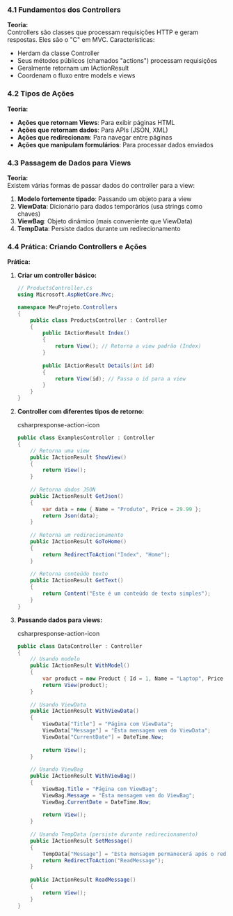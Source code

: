 ### 4.1 Fundamentos dos Controllers

**Teoria:**  
Controllers são classes que processam requisições HTTP e geram respostas. Eles são o "C" em MVC. Características:

- Herdam da classe Controller
- Seus métodos públicos (chamados "actions") processam requisições
- Geralmente retornam um IActionResult
- Coordenam o fluxo entre models e views

### 4.2 Tipos de Ações

**Teoria:**

- **Ações que retornam Views**: Para exibir páginas HTML
- **Ações que retornam dados**: Para APIs (JSON, XML)
- **Ações que redirecionam**: Para navegar entre páginas
- **Ações que manipulam formulários**: Para processar dados enviados

### 4.3 Passagem de Dados para Views

**Teoria:**  
Existem várias formas de passar dados do controller para a view:

1. **Modelo fortemente tipado**: Passando um objeto para a view
2. **ViewData**: Dicionário para dados temporários (usa strings como chaves)
3. **ViewBag**: Objeto dinâmico (mais conveniente que ViewData)
4. **TempData**: Persiste dados durante um redirecionamento

### 4.4 Prática: Criando Controllers e Ações

**Prática:**

1. **Criar um controller básico:**

    ```csharp
    // ProductsController.cs
    using Microsoft.AspNetCore.Mvc;
    
    namespace MeuProjeto.Controllers
    {
        public class ProductsController : Controller
        {
            public IActionResult Index()
            {
                return View(); // Retorna a view padrão (Index)
            }
            
            public IActionResult Details(int id)
            {
                return View(id); // Passa o id para a view
            }
        }
    }
    ```
    
2. **Controller com diferentes tipos de retorno:**
    
    csharpresponse-action-icon
    
    ```csharp
    public class ExamplesController : Controller
    {
        // Retorna uma view
        public IActionResult ShowView()
        {
            return View();
        }
        
        // Retorna dados JSON
        public IActionResult GetJson()
        {
            var data = new { Name = "Produto", Price = 29.99 };
            return Json(data);
        }
        
        // Retorna um redirecionamento
        public IActionResult GoToHome()
        {
            return RedirectToAction("Index", "Home");
        }
        
        // Retorna conteúdo texto
        public IActionResult GetText()
        {
            return Content("Este é um conteúdo de texto simples");
        }
    }
    ```
    
3. **Passando dados para views:**
    
    csharpresponse-action-icon
    
    ```csharp
    public class DataController : Controller
    {
        // Usando modelo
        public IActionResult WithModel()
        {
            var product = new Product { Id = 1, Name = "Laptop", Price = 1299.99M };
            return View(product);
        }
        
        // Usando ViewData
        public IActionResult WithViewData()
        {
            ViewData["Title"] = "Página com ViewData";
            ViewData["Message"] = "Esta mensagem vem do ViewData";
            ViewData["CurrentDate"] = DateTime.Now;
            
            return View();
        }
        
        // Usando ViewBag
        public IActionResult WithViewBag()
        {
            ViewBag.Title = "Página com ViewBag";
            ViewBag.Message = "Esta mensagem vem do ViewBag";
            ViewBag.CurrentDate = DateTime.Now;
            
            return View();
        }
        
        // Usando TempData (persiste durante redirecionamento)
        public IActionResult SetMessage()
        {
            TempData["Message"] = "Esta mensagem permanecerá após o redirecionamento";
            return RedirectToAction("ReadMessage");
        }
        
        public IActionResult ReadMessage()
        {
            return View();
        }
    }
    ```